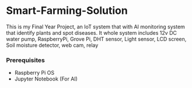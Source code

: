 # Smart-Farming-Solution
This is my Final Year Project, an IoT system that with AI monitoring system that identify plants and spot diseases.
It whole system includes 12v DC water pump, RaspberryPi, Grove Pi, DHT sensor, Light sensor, LCD screen, Soil moisture detector, web cam, relay

### Prerequisites
- Raspberry Pi OS 
- Jupyter Notebook (For AI)


